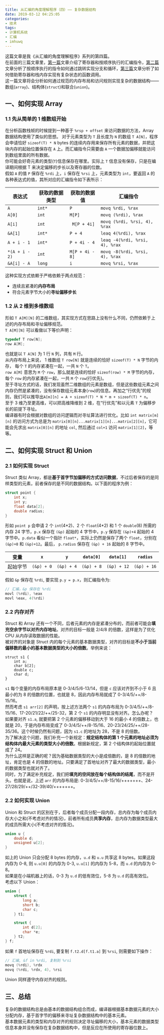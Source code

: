 ```yaml
---
title: 从汇编的角度理解程序（四）—— 复杂数据结构
date: 2019-03-12 04:25:05
categories:
- 技术
tags:
- 计算机系统
- 汇编
- imhuwq
---
```


这篇文章是我《从汇编的角度理解程序》系列的第四篇。  
在前面的三篇文章里，[第一篇](https://imhuwq.com/2019/01/31/%E4%BB%8E%E6%B1%87%E7%BC%96%E7%9A%84%E8%A7%92%E5%BA%A6%E7%90%86%E8%A7%A3%E7%A8%8B%E5%BA%8F%EF%BC%88%E4%B8%80%EF%BC%89%E2%80%94%E2%80%94%20%E6%93%8D%E4%BD%9C%E6%95%B0%E6%8D%AE%E7%9A%84%E6%8C%87%E4%BB%A4%E6%B5%81/)文章介绍了寄存器和按顺序执行的汇编指令，[第二篇](https://imhuwq.com/2019/03/09/%E4%BB%8E%E6%B1%87%E7%BC%96%E7%9A%84%E8%A7%92%E5%BA%A6%E7%90%86%E8%A7%A3%E7%A8%8B%E5%BA%8F%EF%BC%88%E4%BA%8C%EF%BC%89%E2%80%94%E2%80%94%20%E5%88%86%E6%94%AF%E5%92%8C%E5%BE%AA%E7%8E%AF%E6%8E%A7%E5%88%B6/)文章分析了按顺序执行的指令如何通过跳转实现分支和循环，[第三篇](https://imhuwq.com/2019/03/10/%E4%BB%8E%E6%B1%87%E7%BC%96%E7%9A%84%E8%A7%92%E5%BA%A6%E7%90%86%E8%A7%A3%E7%A8%8B%E5%BA%8F%EF%BC%88%E4%B8%89%EF%BC%89%E2%80%94%E2%80%94%20%E5%87%BD%E6%95%B0%E8%B0%83%E7%94%A8/)文章分析了如何借助寄存器和栈内存实现有复杂状态的函数调用。  
这一篇文章将会分析如何通过规范的内存布局和访问规则实现复杂的数据结构——数组(`array`)、结构体(`struct`)和联合(`union`)。  

<!--more-->  

## 一、如何实现 Array
### 1.1 先从简单的 1 维数组开始
在分析函数栈帧的时候提到一种基于 `%rsp + offset` 来访问数据的方法，Array 数据结构使用了类似的思想。
对于元素类型为 `T` 且长度为 `N` 的数组 `T A[N]`，程序会申请恰好 `sizeof(T) * N` bytes 的连续内存用来保存所有元素的数据，并把这块内存的起始位置保存在 `A` 上。而汇编指令只需要由 `A` 一个数据加偏移就能访问到数组里面的所有数据。  
你可能会好奇元素的类型(`T`)信息保存在哪里。实际上 `T` 信息没有保存，只是在编译期间根据 T 来决定偏移的步长以及寄存器的位数。    
假如 `A` 的值 `P` 保存在 `%rdi` 上，`i` 保存在 `%rsi` 上，元素类型为 `int`，要返回 `A` 的各种表达式的值，其所对应的汇编指令如下表所示：  

| 表达式 | 获取的数据类型 | 获取的数据值 | 汇编指令 |
| -- | -- | -- | -- |
| `A` | `int*` | `P` | `movq %rdi, %rax` |
| `A[0]` | `int` | `M[P]` | `movq (%rdi), %rax` |
| `A[i]` | `int` |` M[P + 4i]` | `movq (%rdi, %rsi, 4), %rax` |
| `&A[1]` | `int*` | `P + 4` | `leaq 4(%rdi), %rax` |
| `A + i - 1` | `int*` | `P + 4i - 4` | `leaq -4(%rdi, %rsi, 4), %rax` |
| `*(A + i - 2)` | `int` | `M[P + 4i - 8]` | `movq -8(%rdi, %rsi, 4), %rax` |
| `&A[i] - A` | `long` | `i` | `movq %rsi, %rax` |
这种实现方式依赖于严格依赖于两点规范：  
- 连续且紧凑的**内存布局**
- 符合元素字节大小的**寻址偏移步长**  

### 1.2 从 2 维到多维数组
形如 `T A[M][N]` 的二维数组，其实现方式在思路上没有什么不同，仍然依赖于上述的内存布局和寻址偏移规范。    
`T A[M][N]` 可以看做以下等价声明：
```c
typedef T row[N];
row A[M];
```
也就是以 `T A[N]` 为 1 行 `N` 列，共有 `M` 行。  
从内存布局上来说， 1 维数组 `T row[N]` 就是连续的恰好 `sizeof(T) * N` 字节的内存， 每个 `T` 的内存紧凑在一起，一共 `N` 个 `T`。  
`row A[M]` 意思为 `M` 个 `row`，那么就是连续的恰好 `sizeof(row) * M` 字节的内存，每个 `row` 的内存紧凑在一起，一共 `M` 个 `row`(行优先)。  
至于寻址方式的话，我们发现虽然二维数组的元素是数组，但是这些数组元素之间内存仍然是紧凑的，没有保存数组元素本身(`row`)的信息。再加之“行优先”的规则，我们可以推导出`A[m][n] = A + sizeof(T) * N * m + sizeof(T) * n`。  
至于 3 维乃至更高维，可以把高维降维到 2 维，在“行优先”和以元素 `T` 为偏移步长的前提下寻址。  
编译器有时会根据对数组的访问逻辑而对寻址算法进行优化。比如 `int matrix[m][n]` 的访问方式为总是为 `matrix[0][n]...matrix[1][n]...matrix[2][n]`，它可能会先求出 `matrix[0][n]` 的地址 `col`, 然后通过 `col+1` 访问 `matrix[1][2]`，等等。  

## 二、如何实现 Struct 和 Union
### 2.1 如何实现 Struct
Struct 类似 Array，都是**基于首字节加偏移的方式访问数据**，不过后者保存的是同样类型的元素，前者保存的是不同的数据结构。以下面的程序为例：  
```c
struct point {
    int x;
    int y;
    float data[2];
    double radius;
}
```
形如 `point p` 会申请 2 个 `int`(4\*2)、2 个 `float`(4\*2) 和 1 个 `double`(8) 所需的内存 24 字节，`p.x` 保存在 `(&p)` 起始的 4 字节中，`p.y` 保存在 `(&p)+4` 起始的 4 字节中。`p.data` 看似一个指针 `float*`，实际上仍然是保存了两个 `float`，分别在 `(&p)+8` 和 `(&p)+12`。最后， `p.radius` 保存在 `(&p) + 16` 起始的 8 字节中。  

| 变量 | `x` | `y` | `data[0]` | `data[1]` | `radius` | 
| -- | -- |  -- |  -- |  -- |  -- |
| 起始字节 | `(&p) + 0` | `(&p) + 4` | `(&p) + 8` | `(&p) + 12` | `(&p) + 16` |

假如 `&p` 保存在 `%rdi`, 要实现 `p.y = p.x`，则汇编指令为:
```c
// 汇编，&p 保存在 %rdi
movl (%rdi), %eax
movl %eax, 4(%rdi)
```

### 2.2 内存对齐
Struct 和 Array 还有一个不同，后者元素的内存是紧凑分布的，而前者可能会**填充空余字节以对齐内存地址**。对齐的目标一般是 2/4/8 的倍数，这样是为了优化 CPU 从内存读取数据的性能。  
被对齐的对象是 Struct 内的每个元素的基本数据类型，对齐的目标是**不小于当前偏移数的最小的基本数据类型的大小的倍数**。举例来说：  
```
struct s1 {
    int a;
    char b[2];
    double c;
    char d;
}

```
`s1` 每个变量的内存布局原本是 0-3/4/5/6-13/14，但是 `c` 应该对齐到不小于 6 且最小的为 8 的倍数的位置，也就是 8，因此内存布局就成了 0-3/4/5/++/8-15/16。  
然而考虑 `s1 arr[2]` 的声明，按上述方法两个 `s1` 的内存布局为 0-3/4/5/++/8-15/16、17-20/21/22/++/25-32，第 2 个 `s1` 的内存明显没有对齐。怎么办呢？  
如果要对齐 `s1.a`, 就要把第 2 个元素的偏移移动到大于 16 的最小 4 的倍数上，也就是 20，于是内存布局变成了 0-3/4/5/++/8-15/16、20-23/24/25/++/28-35/36。这个时候仍然有问题，因为 `s1.c` 的地址为 28，不是 8 的倍数。  
为了解决这个问题，我们补充一个新规定：**规定结构体的第 1 个元素的地址必须为结构体内最大元素的类型大小的倍数**。根据新规定，第 2 个结构体的起始位置就成了 24。  
为什么这样是正确的呢？因为基础数据类型的大小是成倍数的，是 8 的倍数的地址，肯定也是 4 的倍数的地址。只要满足了首地址对齐了最大的数据类型，最小的数据类型也就对齐了。  
同时，为了满足补充规定，我们把**填充的空间放在每个结构体的结尾**，而不是开头。也就是说，上述 `arr` 的内存布局是: 0-3/4/5/++/8-15/16/+++++++、24-27/28/29/++/32-39/40/+++++++。

### 2.2 如何实现 Union
Union 和 Struct 的区别在于，后者每个成员分配一段内存，总内存为每个成员内存大小之和(不考虑对齐的情况)，前者所有成员**共享内存**，总内存为数据类型最大的成员所需大小(不考虑对齐的情况)。
```c
union u {
    double d;
    unsigned u[2];
}
```
如上的 Union 只会分配 8 bytes 的内存，`u.d` 和 `u.u` 共享这 8 bytes。如果这段内存为 0-8, 则 `u.u[0]` 的内存为 0-3, `u.u[1]` 的内存为 5-8，而 `u.d` 的内存为 0-8。  
如果是在小端机器上的话，0-3 为 `u.d` 的低有效位，5-8 为 `u.d` 的高有效位。  
考虑以下 Union：
```c
union {
    struct {
        long a;
        short b;
        char c;
    } t1;

    struct {
        int d[2];
        char *e;
    } t2;
} f;
```
如果 `f` 首地址保存在 `%rdi`, 要复制 `f.t2.d[f.t1.a]` 到 `%rsi`, 则需要如下操作：  
```c
// 汇编, &f in %rdi, 复制到 %rsi
movq (%rdi), %rdx
movq (%rdi, %rdx, 4), %rsi
```

Union 同样遵守内存对齐的规则。

## 三、总结
复杂的数据结构总是由基本的数据结构组合而成，编译器根据基本数据元素的大小分配内存，基于首字节的偏移来寻址复杂数据结构中的基本元素。  
基本数据元素的类型和内存对齐的规则决定寻址偏移的大小，基本元素的数据类型信息本身并没有保存在复杂数据结构中，但是反应在所使用的寄存器位数上。
